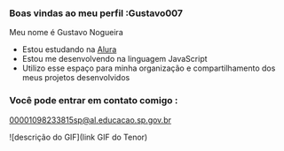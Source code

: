 ### Boas vindas ao meu perfil :Gustavo007

Meu nome é Gustavo Nogueira

- Estou estudando na [Alura](https://www.alura.com.br)
- Estou me desenvolvendo na linguagem JavaScript
- Utilizo esse espaço para minha organização e compartilhamento dos meus projetos desenvolvidos

### Você pode entrar em contato comigo :

00001098233815sp@al.educacao.sp.gov.br

![descrição do GIF](link GIF do Tenor)



